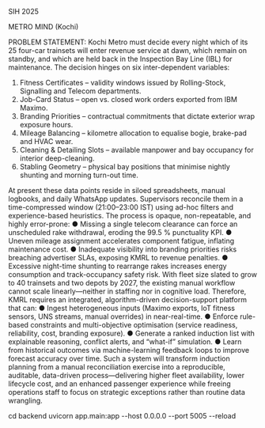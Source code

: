 SIH 2025

METRO MIND
(Kochi)

PROBLEM STATEMENT: 
Kochi Metro must decide every night which of its 25 four-car trainsets will enter revenue service at dawn, which remain on standby, and which are held back in the Inspection Bay Line (IBL) for maintenance. The decision hinges on six inter-dependent variables: 


1. Fitness Certificates – validity windows issued by Rolling-Stock, Signalling and Telecom departments.
2. Job-Card Status – open vs. closed work orders exported from IBM Maximo.
3. Branding Priorities – contractual commitments that dictate exterior wrap exposure hours.
4. Mileage Balancing – kilometre allocation to equalise bogie, brake-pad and HVAC wear. 
5. Cleaning & Detailing Slots – available manpower and bay occupancy for interior deep-cleaning. 
6. Stabling Geometry – physical bay positions that minimise nightly shunting and morning turn-out time. 

At present these data points reside in siloed spreadsheets, manual logbooks, and daily WhatsApp updates. Supervisors reconcile them in a time-compressed window (21:00–23:00 IST) using ad-hoc filters and experience-based heuristics. The process is opaque, non-repeatable, and highly error-prone: ● Missing a single telecom clearance can force an unscheduled rake withdrawal, eroding the 99.5 % punctuality KPI. ● Uneven mileage assignment accelerates component fatigue, inflating maintenance cost. ● Inadequate visibility into branding priorities risks breaching advertiser SLAs, exposing KMRL to revenue penalties. ● Excessive night-time shunting to rearrange rakes increases energy consumption and track-occupancy safety risk. With fleet size slated to grow to 40 trainsets and two depots by 2027, the existing manual workflow cannot scale linearly—neither in staffing nor in cognitive load. Therefore, KMRL requires an integrated, algorithm-driven decision-support platform that can: ● Ingest heterogeneous inputs (Maximo exports, IoT fitness sensors, UNS streams, manual overrides) in near-real-time. ● Enforce rule-based constraints and multi-objective optimisation (service readiness, reliability, cost, branding exposure). ● Generate a ranked induction list with explainable reasoning, conflict alerts, and “what-if” simulation. ● Learn from historical outcomes via machine-learning feedback loops to improve forecast accuracy over time. Such a system will transform induction planning from a manual reconciliation exercise into a reproducible, auditable, data-driven process—delivering higher fleet availability, lower lifecycle cost, and an enhanced passenger experience while freeing operations staff to focus on strategic exceptions rather than routine data wrangling.

cd backend
uvicorn app.main:app --host 0.0.0.0 --port 5005 --reload